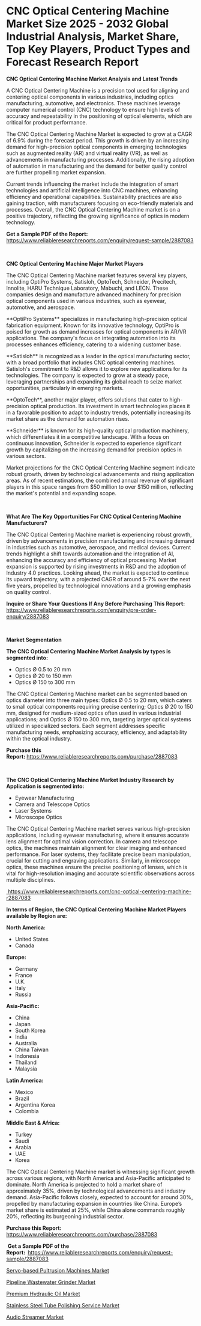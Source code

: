 <p><h1>CNC Optical Centering Machine Market Size 2025 - 2032 Global Industrial Analysis, Market Share, Top Key Players, Product Types and Forecast Research Report</h1></p><p><strong>CNC Optical Centering Machine Market Analysis and Latest Trends</strong></p>
<p><p>A CNC Optical Centering Machine is a precision tool used for aligning and centering optical components in various industries, including optics manufacturing, automotive, and electronics. These machines leverage computer numerical control (CNC) technology to ensure high levels of accuracy and repeatability in the positioning of optical elements, which are critical for product performance. </p><p>The CNC Optical Centering Machine Market is expected to grow at a CAGR of 6.9% during the forecast period. This growth is driven by an increasing demand for high-precision optical components in emerging technologies such as augmented reality (AR) and virtual reality (VR), as well as advancements in manufacturing processes. Additionally, the rising adoption of automation in manufacturing and the demand for better quality control are further propelling market expansion. </p><p>Current trends influencing the market include the integration of smart technologies and artificial intelligence into CNC machines, enhancing efficiency and operational capabilities. Sustainability practices are also gaining traction, with manufacturers focusing on eco-friendly materials and processes. Overall, the CNC Optical Centering Machine market is on a positive trajectory, reflecting the growing significance of optics in modern technology.</p></p>
<p><strong>Get a Sample PDF of the Report:&nbsp;</strong> <a href="https://www.reliableresearchreports.com/enquiry/request-sample/2887083?utm_campaign=37&utm_medium=2&utm_source=Github&utm_content=ia&utm_term=13032025&utm_id=cnc-optical-centering-machine">https://www.reliableresearchreports.com/enquiry/request-sample/2887083</a></p>
<p>&nbsp;</p>
<p><strong>CNC Optical Centering Machine Major Market Players</strong></p>
<p><p>The CNC Optical Centering Machine market features several key players, including OptiPro Systems, Satisloh, OptoTech, Schneider, Precitech, Innolite, HARU Technique Laboratory, Mabuchi, and LECN. These companies design and manufacture advanced machinery for precision optical components used in various industries, such as eyewear, automotive, and aerospace.</p><p>**OptiPro Systems** specializes in manufacturing high-precision optical fabrication equipment. Known for its innovative technology, OptiPro is poised for growth as demand increases for optical components in AR/VR applications. The company's focus on integrating automation into its processes enhances efficiency, catering to a widening customer base.</p><p>**Satisloh** is recognized as a leader in the optical manufacturing sector, with a broad portfolio that includes CNC optical centering machines. Satisloh's commitment to R&D allows it to explore new applications for its technologies. The company is expected to grow at a steady pace, leveraging partnerships and expanding its global reach to seize market opportunities, particularly in emerging markets.</p><p>**OptoTech**, another major player, offers solutions that cater to high-precision optical production. Its investment in smart technologies places it in a favorable position to adapt to industry trends, potentially increasing its market share as the demand for automation rises.</p><p>**Schneider** is known for its high-quality optical production machinery, which differentiates it in a competitive landscape. With a focus on continuous innovation, Schneider is expected to experience significant growth by capitalizing on the increasing demand for precision optics in various sectors.</p><p>Market projections for the CNC Optical Centering Machine segment indicate robust growth, driven by technological advancements and rising application areas. As of recent estimations, the combined annual revenue of significant players in this space ranges from $50 million to over $150 million, reflecting the market's potential and expanding scope.</p></p>
<p>&nbsp;</p>
<p><strong>What Are The Key Opportunities For CNC Optical Centering Machine Manufacturers?</strong></p>
<p><p>The CNC Optical Centering Machine market is experiencing robust growth, driven by advancements in precision manufacturing and increasing demand in industries such as automotive, aerospace, and medical devices. Current trends highlight a shift towards automation and the integration of AI, enhancing the accuracy and efficiency of optical processing. Market expansion is supported by rising investments in R&D and the adoption of Industry 4.0 practices. Looking ahead, the market is expected to continue its upward trajectory, with a projected CAGR of around 5-7% over the next five years, propelled by technological innovations and a growing emphasis on quality control.</p></p>
<p><strong>Inquire or Share Your Questions If Any Before Purchasing This Report:</strong> <a href="https://www.reliableresearchreports.com/enquiry/pre-order-enquiry/2887083?utm_campaign=37&utm_medium=2&utm_source=Github&utm_content=ia&utm_term=13032025&utm_id=cnc-optical-centering-machine">https://www.reliableresearchreports.com/enquiry/pre-order-enquiry/2887083</a></p>
<p>&nbsp;</p>
<p><strong>Market Segmentation</strong></p>
<p><strong>The CNC Optical Centering Machine Market Analysis by types is segmented into:</strong></p>
<p><ul><li>Optics Ø 0.5 to 20 mm</li><li>Optics Ø 20 to 150 mm</li><li>Optics Ø 150 to 300 mm</li></ul></p>
<p><p>The CNC Optical Centering Machine market can be segmented based on optics diameter into three main types: Optics Ø 0.5 to 20 mm, which caters to small optical components requiring precise centering; Optics Ø 20 to 150 mm, designed for medium-sized optics often used in various industrial applications; and Optics Ø 150 to 300 mm, targeting larger optical systems utilized in specialized sectors. Each segment addresses specific manufacturing needs, emphasizing accuracy, efficiency, and adaptability within the optical industry.</p></p>
<p><strong>Purchase this Report:&nbsp;</strong><a href="https://www.reliableresearchreports.com/purchase/2887083?utm_campaign=37&utm_medium=2&utm_source=Github&utm_content=ia&utm_term=13032025&utm_id=cnc-optical-centering-machine">https://www.reliableresearchreports.com/purchase/2887083</a></p>
<p>&nbsp;</p>
<p><strong>The CNC Optical Centering Machine Market Industry Research by Application is segmented into:</strong></p>
<p><ul><li>Eyewear Manufacturing</li><li>Camera and Telescope Optics</li><li>Laser Systems</li><li>Microscope Optics</li></ul></p>
<p><p>The CNC Optical Centering Machine market serves various high-precision applications, including eyewear manufacturing, where it ensures accurate lens alignment for optimal vision correction. In camera and telescope optics, the machines maintain alignment for clear imaging and enhanced performance. For laser systems, they facilitate precise beam manipulation, crucial for cutting and engraving applications. Similarly, in microscope optics, these machines ensure the precise positioning of lenses, which is vital for high-resolution imaging and accurate scientific observations across multiple disciplines.</p></p>
<p><a href="https://www.reliableresearchreports.com/cnc-optical-centering-machine-r2887083?utm_campaign=37&utm_medium=2&utm_source=Github&utm_content=ia&utm_term=13032025&utm_id=cnc-optical-centering-machine">&nbsp;https://www.reliableresearchreports.com/cnc-optical-centering-machine-r2887083</a></p>
<p><strong>In terms of Region, the CNC Optical Centering Machine Market Players available by Region are:</strong></p>
<p>
    <p> <strong> North America: </strong>
        <ul>
            <li>United States</li>
            <li>Canada</li>
        </ul>
        </p> 
    <p> <strong> Europe: </strong>
        <ul>
            <li>Germany</li>
            <li>France</li>
            <li>U.K.</li>
            <li>Italy</li>
            <li>Russia</li>
        </ul>
        </p> 
    <p> <strong> Asia-Pacific: </strong>
        <ul>
            <li>China</li>
            <li>Japan</li>
            <li>South Korea</li>
            <li>India</li>
            <li>Australia</li>
            <li>China Taiwan</li>
            <li>Indonesia</li>
            <li>Thailand</li>
            <li>Malaysia</li>
        </ul>
        </p> 
    <p> <strong> Latin America: </strong>
        <ul>
            <li>Mexico</li>
            <li>Brazil</li>
            <li>Argentina Korea</li>
            <li>Colombia</li>
        </ul>
        </p> 
    <p> <strong> Middle East & Africa: </strong>
        <ul>
            <li>Turkey</li>
            <li>Saudi</li>
            <li>Arabia</li>
            <li>UAE</li>
            <li>Korea</li>
        </ul>
    </p>
    </p>
<p><p>The CNC Optical Centering Machine market is witnessing significant growth across various regions, with North America and Asia-Pacific anticipated to dominate. North America is projected to hold a market share of approximately 35%, driven by technological advancements and industry demand. Asia-Pacific follows closely, expected to account for around 30%, propelled by manufacturing expansion in countries like China. Europe’s market share is estimated at 25%, while China alone commands roughly 20%, reflecting its burgeoning industrial sector.</p></p>
<p><strong>Purchase this Report: </strong><a href="https://www.reliableresearchreports.com/purchase/2887083?utm_campaign=37&utm_medium=2&utm_source=Github&utm_content=ia&utm_term=13032025&utm_id=cnc-optical-centering-machine">https://www.reliableresearchreports.com/purchase/2887083</a></p>
<p>&nbsp;<strong>Get a Sample PDF of the Report:&nbsp;&nbsp;</strong><a href="https://www.reliableresearchreports.com/enquiry/request-sample/2887083?utm_campaign=37&utm_medium=2&utm_source=Github&utm_content=ia&utm_term=13032025&utm_id=cnc-optical-centering-machine">https://www.reliableresearchreports.com/enquiry/request-sample/2887083</a></p>
<p><strong></strong></p>
<p><p><a href="https://github.com/lecaneidreks/Market-Research-Report-List-1/blob/main/servo-based-pultrusion-machines-market.md?utm_campaign=37&utm_medium=2&utm_source=Github&utm_content=ia&utm_term=13032025&utm_id=cnc-optical-centering-machine">Servo-based Pultrusion Machines Market</a></p><p><a href="https://github.com/tineamonaya/Market-Research-Report-List-1/blob/main/pipeline-wastewater-grinder-market.md?utm_campaign=37&utm_medium=2&utm_source=Github&utm_content=ia&utm_term=13032025&utm_id=cnc-optical-centering-machine">Pipeline Wastewater Grinder Market</a></p><p><a href="https://github.com/molayrabeta/Market-Research-Report-List-1/blob/main/premium-hydraulic-oil-market.md?utm_campaign=37&utm_medium=2&utm_source=Github&utm_content=ia&utm_term=13032025&utm_id=cnc-optical-centering-machine">Premium Hydraulic Oil Market</a></p><p><a href="https://github.com/koopalujale2/Market-Research-Report-List-1/blob/main/stainless-steel-tube-polishing-service-market.md?utm_campaign=37&utm_medium=2&utm_source=Github&utm_content=ia&utm_term=13032025&utm_id=cnc-optical-centering-machine">Stainless Steel Tube Polishing Service Market</a></p><p><a href="https://github.com/rigelciara0p/Market-Research-Report-List-1/blob/main/audio-streamer-market.md?utm_campaign=37&utm_medium=2&utm_source=Github&utm_content=ia&utm_term=13032025&utm_id=cnc-optical-centering-machine">Audio Streamer Market</a></p></p>